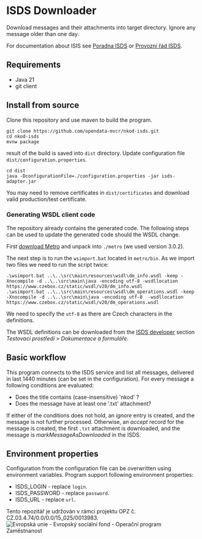 # ISDS Downloader
Download messages and their attachments into target directory. 
Ignore any message older than one day.

For documentation about ISIS see [Poradna ISDS](https://www.poradnaisds.cz/) or [Provozní řád ISDS](https://info.mojedatovaschranka.cz/info/cs/80.html).

## Requirements
 * Java 21
 * git client

## Install from source
Clone this repository and use maven to build the program.
```
git clone https://github.com/opendata-mvcr/nkod-isds.git
cd nkod-isds
mvnw package
```
result of the build is saved into ```dist``` directory.
Update configuration file ```dist/configuration.properties```.
```
cd dist
java -DconfigurationFile=./configuration.properties -jar isds-adapter.jar
```
You may need to remove certificates in ```dist/certificates``` and download valid production/test certificate.

### Generating WSDL client code
The repository already contains the generated code. The following steps can
be used to update the generated code should the WSDL change.

First [download Metro](https://search.maven.org/search?q=a:metro-standalone) 
and unpack into ```./metro``` (we used version 3.0.2). 

The next step is to run the ```wsimport.bat``` located in ```metro/bin```. 
As we import two files we need to run the script twice:
```
.\wsimport.bat ..\..\src\main\resources\wsdl\dm_info.wsdl -keep -Xnocompile -d ..\..\src\main\java -encoding utf-8 -wsdllocation https://www.czebox.cz/static/wsdl/v20/dm_info.wsdl
.\wsimport.bat ..\..\src\main\resources\wsdl\dm_operations.wsdl -keep -Xnocompile -d ..\..\src\main\java -encoding utf-8  -wsdllocation https://www.czebox.cz/static/wsdl/v20/dm_operations.wsdl
```
We need to specify the ```utf-8``` as there are Czech characters in the definitions.

The WSDL definitions can be downloaded from the [ISDS developer](https://www.poradnaisds.cz/) section *Testovací prostředí* > *Dokumentace a formuláře*.

## Basic workflow
This program connects to the ISDS service and list all messages, delivered
in last 1440 minutes (can be set in the configuration).
For every message a following conditions are evaluated:
 * Does the title contains (case-insensitive) 'nkod' ?
 * Does the message have at least one '.txt' attachment?

If either of the conditions does not hold, an _ignore_ entry is created, and the message is not further processed. 
Otherwise, an _accept_ record for the message is created, the first `.txt` attachment 
is downloaded, and the message is _markMessageAsDownloaded_ in the ISDS. 

## Environment properties
Configuration from the configuration file can be overwritten using environment variables. 
Program support following environment properties:
- ISDS_LOGIN - replace `login`.
- ISDS_PASSWORD - replace `password`.
- ISDS_URL - replace `url`.

Tento repozitář je udržován v rámci projektu OPZ č. CZ.03.4.74/0.0/0.0/15_025/0013983.
![Evropská unie - Evropský sociální fond - Operační program Zaměstnanost](https://data.gov.cz/images/ozp_logo_cz.jpg)
